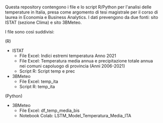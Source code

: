 Questa repository contengono i file e lo script R/Python per l'analisi delle temperature in Italia,
presa come argomento di tesi magistrale per il corso di laurea in Economia e Business Analytics.
I dati prevengono da due fonti: sito ISTAT (sezione Clima) e sito 3BMeteo.

I file sono così suddivisi:

(R)
- ISTAT
  - File Excel: Indici estremi temperatura Anno 2021
  - File Excel: Temperatura media annua e precipitazione totale annua nei comuni capoluogo di provincia (Anni 2006-2021)
  - Script R:  Script temp e prec
- 3BMeteo
  -  File Excel: temp_ita
  -  Script R: temp_ita

(Python)
- 3BMeteo
  - File Excel: df_temp_media_bis
  - Notebook Colab: LSTM_Model_Temperatura_Media_ITA
